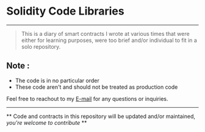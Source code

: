 # Solidity Code Libraries
___
> This is a diary of smart contracts I wrote at various times that were either for learning purposes, were too brief and/or individual to fit in a solo repository.

## **Note** :
* The code is in no particular order
* These code aren't and should not be treated as production code

Feel free to reachout to my [E-mail](mailto:Chantler.aob@gmail.com "Mobey's Email address") for any questions or inquiries.

___
** Code and contracts in this repository will be updated and/or maintained, _you're welcome to contribute_ **